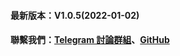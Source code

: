 #### 最新版本：V1.0.5(2022-01-02)
#### 聯繫我們：[Telegram 討論群組](https://t.me/+afVqEXnxtQAyNWNh)、[GitHub](https://github.com/GoMinerProxy/GoMinerProxy) 

